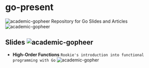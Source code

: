 # go-present
![academic-gopheer](https://github.com/stefanhans/go-present/HighOrderFunctions/images/academic_gopher.png?raw=true)
Repository for Go Slides and Articles
![academic-gopheer](https://github.com/stefanhans/go-present/HighOrderFunctions/images/academic_gopher.png?raw=true)

## Slides ![academic-gopheer](https://github.com/stefanhans/go-present/HighOrderFunctions/images/academic_gopher.png?raw=true)

- **High-Order Functions** `Rookie's introduction into functional programming with Go`
![academic-gopher](https://github.com/stefanhans/go-present/HighOrderFunctions/images/academic_gopher.png?raw=true)